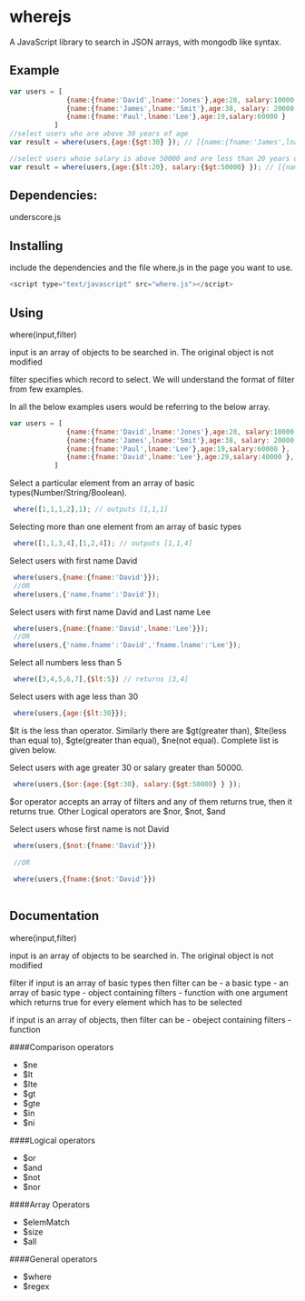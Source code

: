 wherejs
========

A JavaScript library to search in JSON arrays, with mongodb like syntax.

Example
-------

```javascript
var users = [
              {name:{fname:'David',lname:'Jones'},age:28, salary:10000 },
              {name:{fname:'James',lname:'Smit'},age:38, salary: 20000 },
              {name:{fname:'Paul',lname:'Lee'},age:19,salary:60000 }
           ]
//select users who are above 30 years of age  
var result = where(users,{age:{$gt:30} }); // [{name:{fname:'James',lname:'Smit'},age:38, salary: 20000 }]

//select users whose salary is above 50000 and are less than 20 years of age
var result = where(users,{age:{$lt:20}, salary:{$gt:50000} }); // [{name:{fname:'James',lname:'Smit'},age:38, salary: 20000 }]

```


Dependencies:
------------
underscore.js



Installing
----------
include the dependencies and the file where.js in the page you want to use.

```javascript
<script type="text/javascript" src="where.js"></script>
```

Using
-----

where(input,filter)

input is an array of objects to be searched in. The original object is not modified

filter specifies which record to select. We will understand the format of filter from few examples.

In all the below examples users would be referring to the below array.
```javascript
var users = [
              {name:{fname:'David',lname:'Jones'},age:28, salary:10000 },
              {name:{fname:'James',lname:'Smit'},age:38, salary: 20000 },
              {name:{fname:'Paul',lname:'Lee'},age:19,salary:60000 },
              {name:{fname:'David',lname:'Lee'},age:29,salary:40000 },
           ]
```



Select a particular element from an array of basic types(Number/String/Boolean).

```javascript
 where([1,1,1,2],1); // outputs [1,1,1]
```

Selecting more than one element from an array of basic types
```javascript
 where([1,1,3,4],[1,2,4]); // outputs [1,1,4]
```

Select users with first name David

```javascript
 where(users,{name:{fname:'David'}});
 //OR
 where(users,{'name.fname':'David'});
```

Select users with first name David and Last name Lee

```javascript
 where(users,{name:{fname:'David',lname:'Lee'}});
 //OR
 where(users,{'name.fname':'David','fname.lname':'Lee'});
```

Select all numbers less than 5
```javascript
 where([3,4,5,6,7],{$lt:5}) // returns [3,4]
```

Select users with age less than 30
```javascript
 where(users,{age:{$lt:30}});
```

$lt is the less than operator. Similarly there are $gt(greater than), $lte(less than equal to),
$gte(greater than equal), $ne(not equal). Complete list is given below.



Select users with age greater 30 or salary greater than 50000.
```javascript
 where(users,{$or:{age:{$gt:30}, salary:{$gt:50000} } });
```
$or operator accepts an array of filters and any of them returns true, then it returns true.
Other Logical operators are $nor, $not, $and


Select users whose first name is not David
```javascript
 where(users,{$not:{fname:'David'}})
 
 //OR
 
 where(users,{fname:{$not:'David'}})
 
```


Documentation
-----
where(input,filter)

input is an array of objects to be searched in. The original object is not modified

filter 
 if input is an array of basic types then filter can be 
              - a basic type
              - an array of basic type 
              - object containing filters
              - function with one argument which returns true for every element which has to be selected
              
 if input is an array of objects, then filter can be
              - obeject containing filters
              - function


####Comparison operators

- $ne
- $lt
- $lte
- $gt
- $gte
- $in
- $ni

####Logical operators
- $or
- $and
- $not
- $nor

####Array Operators
- $elemMatch
- $size
- $all


####General operators
- $where
- $regex
